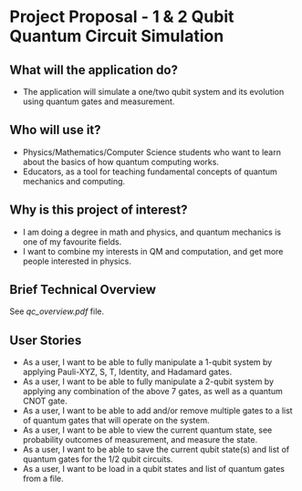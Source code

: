 # Project Proposal - 1 & 2 Qubit Quantum Circuit Simulation

## What will the application do?
- The application will simulate a one/two qubit system and its evolution using quantum gates and measurement.

## Who will use it?
- Physics/Mathematics/Computer Science students who want to learn about the basics of how quantum computing works.
- Educators, as a tool for teaching fundamental concepts of quantum mechanics and computing.

## Why is this project of interest?
- I am doing a degree in math and physics, and quantum mechanics is one of my favourite fields.
- I want to combine my interests in QM and computation, and get more people interested in physics.

## Brief Technical Overview
See *qc_overview.pdf* file.

## User Stories
- As a user, I want to be able to fully manipulate a 1-qubit system by applying Pauli-XYZ, S, T, Identity, and Hadamard gates.
- As a user, I want to be able to fully manipulate a 2-qubit system by applying any combination of the above 7 gates,
  as well as a quantum CNOT gate. 
- As a user, I want to be able to add and/or remove multiple gates to a list of quantum gates that will operate on the system.
- As a user, I want to be able to view the current quantum state, see probability outcomes of measurement,
  and measure the state.
- As a user, I want to be able to save the current qubit state(s) and list of quantum gates for the 1/2 qubit circuits.
- As a user, I want to be load in a qubit states and list of quantum gates from a file.